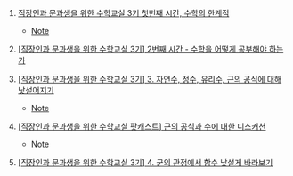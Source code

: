 1. [직장인과 문과생을 위한 수학교실 3기 첫번째 시간, 수학의 한계점](https://youtu.be/M4x7CCW8wHc?list=PL4m4z_pFWq2pHnFFpE25LT4kR6_3jv5CY)
    - [Note](./Note/01_수학의_한계점.md)

2. [[직장인과 문과생을 위한 수학교실 3기] 2번째 시간 - 수학을 어떻게 공부해야 하는가](https://youtu.be/DTvHbibzlpA?list=PL4m4z_pFWq2pHnFFpE25LT4kR6_3jv5CY)

3. [[직장인과 문과생을 위한 수학교실 3기] 3. 자연수, 정수, 유리수, 근의 공식에 대해 낯설어지기](https://youtu.be/gjozJi4EzJo)
    - [Note](./Note/03_자연수_정수_유리수_근의_공식에_대해_낯설어지기.md)


4. [[직장인과 문과생을 위한 수학교실 팟캐스트] 근의 공식과 수에 대한 디스커션](https://youtu.be/jviarYavpE0)
    - [Note](./Note/04_근의공식과_수에_대한_디스커션.md)

5. [[직장인과 문과생을 위한 수학교실 3기] 4. 군의 관점에서 함수 낯설게 바라보기](https://youtu.be/WFRubjkUYrw)